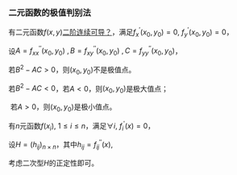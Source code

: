 ###  二元函数的极值判别法

有二元函数$f(x,y)$<u>二阶连续可导？</u>，满足$f^\prime_x(x_0, y_0)=0,\ f^\prime_y(x_0, y_0)=0$，

设$A=f^{\prime\prime}_{xx}(x_0, y_0)\ ,B=f^{\prime\prime}_{xy}(x_0, y_0)\ ,C=f^{\prime\prime}_{yy}(x_0, y_0)$，

若$B^2-AC>0$，则$(x_0, y_0)$不是极值点。

若$B^2-AC<0$，若$A<0$，则$(x_0, y_0)$是极大值点；

​				 若$A>0$，则$(x_0, y_0)$是极小值点。



有$n$元函数$f(x_i),\ 1\le i\le n$，满足$\forall i,\ f^\prime_i(x)=0$，

设$H=(h_{ij})_{n\times n}$，其中$h_{ij}=f^{\prime\prime}_{ij}(x)$,

考虑二次型$H$的正定性即可。
